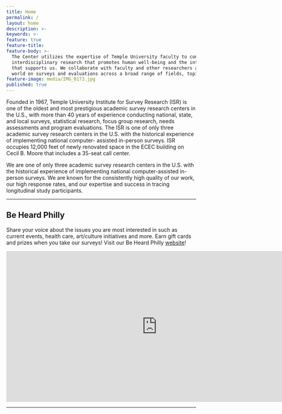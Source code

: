 ```yaml
---
title: Home
permalink: /
layout: home
description: >- 
keywords: >-
feature: true
feature-title: 
feature-body: >-
  The Center utilizes the expertise of Temple University faculty to conduct solutions-oriented
  interdisciplinary research that promotes human well-being and the integrity of the environment 
  that supports us. We collaborate with faculty and other researchers around the country and the 
  world on surveys and evaluations across a broad range of fields, topics and populations.
feature-image: media/IMG_0173.jpg
published: true
---
```

Founded in 1967, Temple University Institute for Survey Research (ISR) is one of the oldest and most prestigious academic survey research centers in the U.S., with more than 40 years of experience conducting national, state, and local surveys, statistical research, focus group research, needs assessments and program evaluations. The ISR is one of only three academic survey research centers in the U.S. with the historical experience of implementing national computer- assisted in-person surveys. ISR occupies 12,000 feet of newly renovated space in the ECEC building on Cecil B. Moore that includes a 35-seat call center. 

We are one of only three academic survey research centers in the U.S. with the historical experience of implementing national computer-assisted in-person surveys. We are known for the consistently high quality of our work, our high response rates, and our expertise and success in tracing longitudinal study participants.

___

## Be Heard Philly
Share your voice about the issues you are most interested in such as current events, health care, art/culture initiatives and more. Earn gift cards and prizes when you take our surveys! Visit our Be Heard Philly [website](http://www.beheardphilly.com/)! 

<div align="center"><iframe width="800" height="400" src="https://www.youtube.com/embed/6kl7uuU7Y6k" frameborder="0" allow="autoplay; encrypted-media" allowfullscreen></iframe></div>

___

